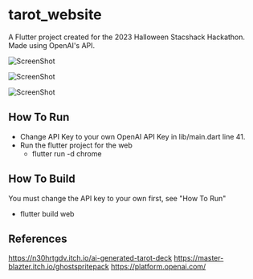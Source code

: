 # tarot_website

A Flutter project created for the 2023 Halloween Stacshack Hackathon. Made using OpenAI's API.

![ScreenShot](https://github.com/KaiHemming/TarotCardReaderAI/tree/main/screenshots/home.png?raw=true "Main Page")

![ScreenShot](https://github.com/KaiHemming/TarotCardReaderAI/tree/main/screenshots/midreading.png "Select Cards")

![ScreenShot](https://github.com/KaiHemming/TarotCardReaderAI/tree/main/screenshots/reading.png "Example Reading")


## How To Run

- Change API Key to your own OpenAI API Key in lib/main.dart line 41.
- Run the flutter project for the web
    - flutter run -d chrome

## How To Build

You must change the API key to your own first, see "How To Run"
- flutter build web

## References

https://n30hrtgdv.itch.io/ai-generated-tarot-deck
https://master-blazter.itch.io/ghostspritepack
https://platform.openai.com/ 